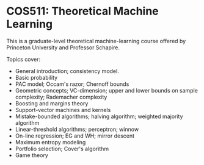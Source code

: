 # COS511: Theoretical Machine Learning

This is a graduate-level theoretical machine-learning course offered by Princeton University and Professor Schapire.

Topics cover:
- General introduction; consistency model.
- Basic probability
- PAC model; Occam's razor; Chernoff bounds
- Geometric concepts; VC-dimension; upper and lower bounds on sample complexity; Rademacher complexity
- Boosting and margins theory
- Support-vector machines and kernels
- Mistake-bounded algorithms; halving algorithm; weighted majority algorithm
- Linear-threshold algorithms; perceptron; winnow
- On-line regression; EG and WH; mirror descent
- Maximum entropy modeling
- Portfolio selection; Cover's algorithm
- Game theory
